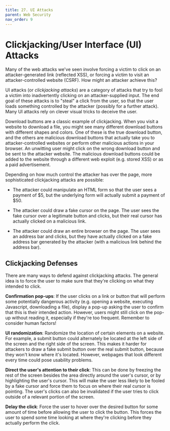 ```yaml
---
title: 27. UI Attacks
parent: Web Security
nav_order: 9
---
```


# Clickjacking/User Interface (UI) Attacks

Many of the web attacks we've seen involve forcing a victim to click on an
attacker-generated link (reflected XSS), or forcing a victim to visit an
attacker-controlled website (CSRF). How might an attacker achieve this?

UI attacks (or _clickjacking attacks_) are a category of attacks that try to
fool a victim into inadvertently clicking on an attacker-supplied input. The end
goal of these attacks is to "steal" a click from the user, so that the user
loads something controlled by the attacker (possibly for a further attack). Many
UI attacks rely on clever visual tricks to deceive the user.

Download buttons are a classic example of clickjacking. When you visit a website
to download a file, you might see many different download buttons with different
shapes and colors. One of these is the true download button, and the others are
malicious download buttons that actually take you to attacker-controlled
websites or perform other malicious actions in your browser. An unwitting user
might click on the wrong download button and be sent to the attacker website.
The malicious download buttons could be added to the website through a different
web exploit (e.g. stored XSS) or as a paid advertisement.

Depending on how much control the attacker has over the page, more sophisticated
clickjacking attacks are possible:

- The attacker could manipulate an HTML form so that the user sees a payment of
  $5, but the underlying form will actually submit a payment of $50.

- The attacker could draw a fake cursor on the page. The user sees the fake
  cursor over a legitimate button and clicks, but their real cursor has actually
  clicked on a malicious link.

- The attacker could draw an entire browser on the page. The user sees an
  address bar and clicks, but they have actually clicked on a fake address bar
  generated by the attacker (with a malicious link behind the address bar).

## Clickjacking Defenses

There are many ways to defend against clickjacking attacks. The general idea is
to force the user to make sure that they're clicking on what they intended to
click.

**Confirmation pop-ups**: If the user clicks on a link or button that will
perform some potentially dangerous activity (e.g. opening a website, executing
Javascript, downloading a file), display a pop-up asking the user to confirm
that this is their intended action. However, users might still click on the
pop-up without reading it, especially if they're too frequent. Remember to
consider human factors!

**UI randomization**: Randomize the location of certain elements on a website.
For example, a submit button could alternately be located at the left side of
the screen and the right side of the screen. This makes it harder for attackers
to draw a fake submit button over the real submit button, because they won't
know where it's located. However, webpages that look different every time could
pose usability problems.

**Direct the user's attention to their click**: This can be done by freezing the
rest of the screen besides the area directly around the user's cursor, or by
highlighting the user's cursor. This will make the user less likely to be fooled
by a fake cursor and force them to focus on where their real cursor is pointing.
The user's clicks can also be invalidated if the user tries to click outside of
a relevant portion of the screen.

**Delay the click**: Force the user to hover over the desired button for some
amount of time before allowing the user to click the button. This forces the
user to spend some time looking at where they're clicking before they actually
perform the click.
